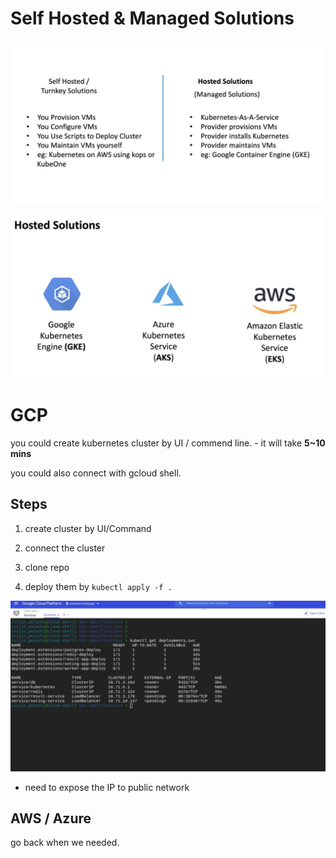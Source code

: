 # Self Hosted & Managed Solutions

<img src='../assets/049_1.png'></img>

<img src='../assets/049_2.png'></img>

# GCP

you could create kubernetes cluster by UI / commend line. - it will take **5~10 mins**

you could also connect with gcloud shell.

## Steps

1. create cluster by UI/Command

2. connect the cluster

3. clone repo

4. deploy them by `kubectl apply -f .`


<img src='../assets/049_3.png'></img>

* need to expose the IP to public network

## AWS / Azure

go back when we needed.